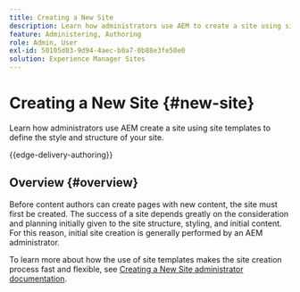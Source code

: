 ```yaml
---
title: Creating a New Site
description: Learn how administrators use AEM to create a site using site templates to define the style and structure of your site.
feature: Administering, Authoring
role: Admin, User
exl-id: 50105d03-9d94-4aec-b0a7-0b88e3fe50e0
solution: Experience Manager Sites
---
```


# Creating a New Site {#new-site}

Learn how administrators use AEM create a site using site templates to define the style and structure of your site.

{{edge-delivery-authoring}}

## Overview {#overview}

Before content authors can create pages with new content, the site must first be created. The success of a site depends greatly on the consideration and planning initially given to the site structure, styling, and initial content. For this reason, initial site creation is generally performed by an AEM administrator.

To learn more about how the use of site templates makes the site creation process fast and flexible, see [Creating a New Site administrator documentation](/help/sites-cloud/administering/site-creation/create-site.md).
